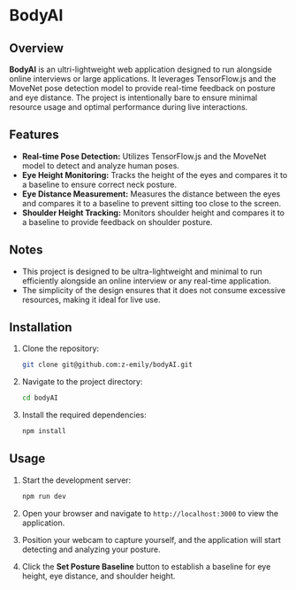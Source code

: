 
# BodyAI

## Overview

**BodyAI** is an ultri-lightweight web application designed to run alongside online interviews or large applications. It leverages TensorFlow.js and the MoveNet pose detection model to provide real-time feedback on posture and eye distance. The project is intentionally bare to ensure minimal resource usage and optimal performance during live interactions.

## Features

- **Real-time Pose Detection:** Utilizes TensorFlow.js and the MoveNet model to detect and analyze human poses.
- **Eye Height Monitoring:** Tracks the height of the eyes and compares it to a baseline to ensure correct neck posture.
- **Eye Distance Measurement:** Measures the distance between the eyes and compares it to a baseline to prevent sitting too close to the screen.
- **Shoulder Height Tracking:** Monitors shoulder height and compares it to a baseline to provide feedback on shoulder posture.

## Notes

- This project is designed to be ultra-lightweight and minimal to run efficiently alongside an online interview or any real-time application.
- The simplicity of the design ensures that it does not consume excessive resources, making it ideal for live use.

## Installation

1. Clone the repository:

    ```bash
    git clone git@github.com:z-emily/bodyAI.git
    ```

2. Navigate to the project directory:

    ```bash
    cd bodyAI
    ```

3. Install the required dependencies:

    ```bash
    npm install
    ```

## Usage

1. Start the development server:

    ```bash
    npm run dev
    ```

2. Open your browser and navigate to `http://localhost:3000` to view the application.

3. Position your webcam to capture yourself, and the application will start detecting and analyzing your posture.

4. Click the **Set Posture Baseline** button to establish a baseline for eye height, eye distance, and shoulder height.